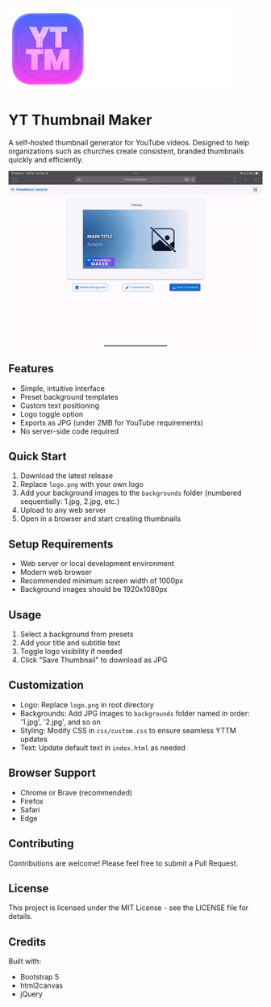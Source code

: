 ![logo](https://raw.githubusercontent.com/KevDoy/ytThumbnailMaker/refs/heads/main/logo.png "YT Thumbnail Maker logo")

# YT Thumbnail Maker

A self-hosted thumbnail generator for YouTube videos. Designed to help organizations such as churches create consistent, branded thumbnails quickly and efficiently.

![screenshot](https://github.com/KevDoy/ytThumbnailMaker/blob/main/_screenshots/preview.gif?raw=true "YT Thumbnail Maker Preview")

## Features
- Simple, intuitive interface
- Preset background templates
- Custom text positioning
- Logo toggle option
- Exports as JPG (under 2MB for YouTube requirements)
- No server-side code required

## Quick Start
1. Download the latest release
2. Replace `logo.png` with your own logo
3. Add your background images to the `backgrounds` folder (numbered sequentially: 1.jpg, 2.jpg, etc.)
4. Upload to any web server
5. Open in a browser and start creating thumbnails

## Setup Requirements
- Web server or local development environment
- Modern web browser
- Recommended minimum screen width of 1000px
- Background images should be 1920x1080px

## Usage
1. Select a background from presets
2. Add your title and subtitle text
3. Toggle logo visibility if needed
4. Click "Save Thumbnail" to download as JPG

## Customization
- Logo: Replace `logo.png` in root directory
- Backgrounds: Add JPG images to `backgrounds` folder named in order: '1.jpg', '2.jpg', and so on
- Styling: Modify CSS in `css/custom.css` to ensure seamless YTTM updates
- Text: Update default text in `index.html` as needed

## Browser Support
- Chrome or Brave (recommended)
- Firefox
- Safari
- Edge

## Contributing
Contributions are welcome! Please feel free to submit a Pull Request.

## License
This project is licensed under the MIT License - see the LICENSE file for details.

## Credits
Built with:
- Bootstrap 5
- html2canvas
- jQuery

